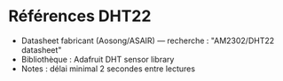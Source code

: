 # Références DHT22
- Datasheet fabricant (Aosong/ASAIR) — recherche : "AM2302/DHT22 datasheet"
- Bibliothèque : Adafruit DHT sensor library
- Notes : délai minimal 2 secondes entre lectures
